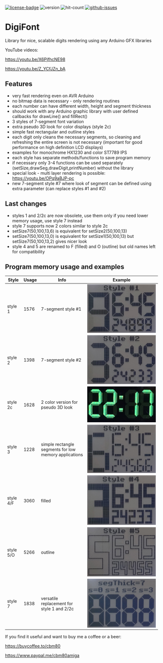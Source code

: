 [![license-badge][]][license] ![version]  ![hit-count] [![github-issues][]][issues]

# DigiFont
Library for nice, scalable digits rendering using any Arduino GFX libraries 

YouTube videos:

https://youtu.be/X6PjfhcNE98

https://youtu.be/Z_YCfJZn_bA


## Features
- very fast rendering even on AVR Arduino
- no bitmap data is necessary - only rendering routines
- each number can have different width, height and segment thickness
- should work with any Arduino graphic library with user defined callbacks for drawLine() and fillRect()
- 3 styles of 7-segment font variation
- extra pseudo 3D look for color displays (style 2c)
- simple fast rectangular and outline styles
- each digit only cleans the necessary segments, so cleaning and refreshing the entire screen is not necessary (important for good performance on high definition LCD displays)
- examples for monochrome HX1230 and color ST7789 IPS
- each style has separate methods/functions to save program memory
- if necessary only 3-4 functions can be used separately (setSize,drawSeg,drawDigit,printNumber) without the library
- special look - multi layer rendering is possible: https://youtu.be/OPq9aBJP-pc
- new 7-segment style #7 where look of segment can be defined using extra parameter (can replace styles #1 and #2)

## Last changes
- styles 1 and 2/2c are now obsolete, use them only if you need lower memory usage, use style 7 instead
- style 7 supports now 2 colors similar to style 2c
- setSize7(50,100,13,6) is equivalent for setSize2(50,100,13)
- setSize7(50,100,13,0) is equivalent for setSize1(50,100,13) but setSize7(50,100,13,2) gives nicer look
- style 4 and 5 are renamed to F (filled) and O (outline) but old names left for compatibility

## Program memory usage and examples
|Style|Usage|Info|Example|
|--|--|--|--|
|style 1|1576|7-segment style #1|<img src="images/st1.jpg" title="style1" />|
|style 2|1398|7-segment style #2|<img src="images/st2.jpg" title="style2" />|
|style 2c|1628|2 color version for pseudo 3D look|<img src="images/st2c.jpg" title="style2c" />|
|style 3|1228|simple rectangle segments for low memory applications|<img src="images/st3.jpg" title="style3" />|
|style 4/F|3060|filled|<img src="images/st4.jpg" title="style4" />|
|style 5/O|5266|outline|<img src="images/st5.jpg" title="style5" />|
|style 7|1838|versatile replacement for style 1 and 2/2c|<img src="images/st7.jpg" title="style7" />|

If you find it useful and want to buy me a coffee or a beer:

https://buycoffee.to/cbm80

https://www.paypal.me/cbm80amiga

[license-badge]: https://img.shields.io/badge/License-GPLv3-blue.svg
[license]:       https://choosealicense.com/licenses/gpl-3.0/
[version]:       https://img.shields.io/badge/Version-1.1.0-green.svg
[hit-count]:     https://hits.seeyoufarm.com/api/count/incr/badge.svg?url=https%3A%2F%2Fgithub.com%2Fcbm80amiga%2FDigiFont&count_bg=%2379C83D&title_bg=%23555555&icon=&icon_color=%23E7E7E7&title=hits&edge_flat=false
[github-issues]: https://img.shields.io/github/issues/cbm80amiga/DigiFont.svg
[issues]:        https://github.com/cbm80amiga/DigiFont/issues/
